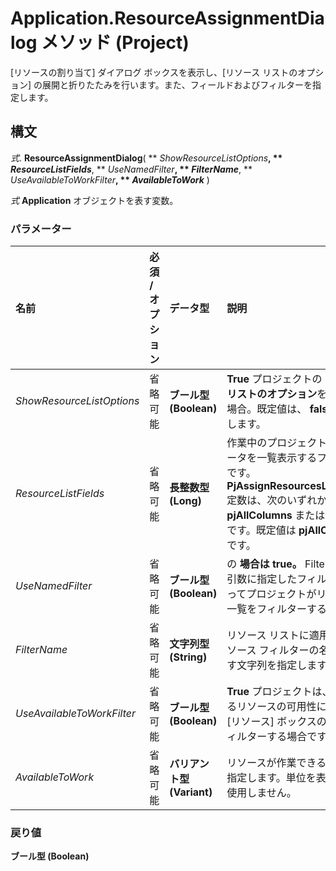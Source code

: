 
# Application.ResourceAssignmentDialog メソッド (Project)

[リソースの割り当て] ダイアログ ボックスを表示し、[リソース リストのオプション] の展開と折りたたみを行います。また、フィールドおよびフィルターを指定します。


## 構文

 _式_. **ResourceAssignmentDialog**( ** _ShowResourceListOptions_**, ** _ResourceListFields_**, ** _UseNamedFilter_**, ** _FilterName_**, ** _UseAvailableToWorkFilter_**, ** _AvailableToWork_** )

 _式_ **Application** オブジェクトを表す変数。


### パラメーター



|**名前**|**必須 / オプション**|**データ型**|**説明**|
|:-----|:-----|:-----|:-----|
| _ShowResourceListOptions_|省略可能|**ブール型 (Boolean)**|**True** プロジェクトの **リソース リストのオプション**を展開する場合。既定値は、  **false を指定** します。|
| _ResourceListFields_|省略可能|**長整数型 (Long)**|作業中のプロジェクトからのデータを一覧表示するフィールドです。 **PjAssignResourcesListFields** 定数は、次のいずれか: **pjAllColumns** または **pjBasic** です。既定値は **pjAllColumns** です。|
| _UseNamedFilter_|省略可能|**ブール型 (Boolean)**|の **場合は true。** FilterName 引数に指定したフィルターによってプロジェクトがリソースの一覧をフィルターする場合。|
| _FilterName_|省略可能|**文字列型 (String)**|リソース リストに適用するリソース フィルターの名前を表す文字列を指定します。|
| _UseAvailableToWorkFilter_|省略可能|**ブール型 (Boolean)**|**True** プロジェクトは、作業するリソースの可用性によって、[リソース] ボックスの一覧をフィルターする場合です。|
| _AvailableToWork_|省略可能|**バリアント型 (Variant)**|リソースが作業できる時間数を指定します。単位を表す文字は使用しません。|

### 戻り値

 **ブール型 (Boolean)**

